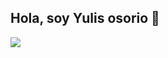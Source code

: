 ## Hola, soy Yulis osorio 👋
![](https://github.com/yulisaosorio/yulisaosorio/commit/9de158a5bc225bf5ef84661f373468cb472eebf1)


<!--
**yulisaosorio/yulisaosorio** is a ✨ _special_ ✨ repository because its `README.md` (this file) appears on your GitHub profile.

Here are some ideas to get you started:

- 🔭 I’m currently working on ...
- 🌱 I’m currently learning ...
- 👯 I’m looking to collaborate on ...
- 🤔 I’m looking for help with ...
- 💬 Ask me about ...
- 📫 How to reach me: ...
- 😄 Pronouns: ...
- ⚡ Fun fact: ...
-->
